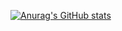 [![Anurag's GitHub stats](https://github-readme-stats.vercel.app/api?username=michelwehrli)](https://github.com/anuraghazra/github-readme-stats)
